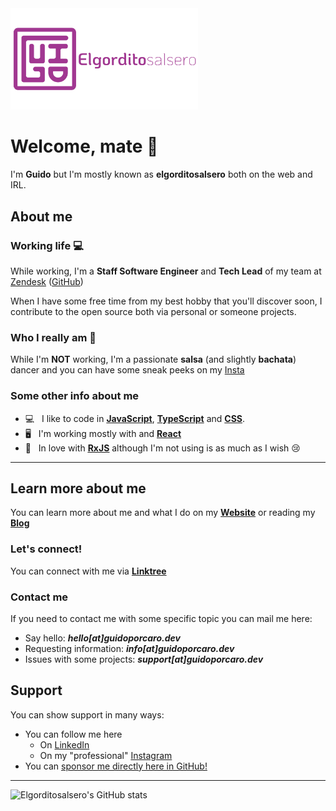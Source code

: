 <img alt="Guido Porcaro Logo" src="images/logo.svg" width="300" />

# Welcome, mate :purple_heart:

I'm **Guido** but I'm mostly known as **elgorditosalsero** both on the web and IRL.

## About me

### Working life :computer:

While working, I'm a **Staff Software Engineer** and **Tech Lead** of my team at <a href="https://www.linkedin.com/company/zendesk/mycompany/" target="_blank">Zendesk</a> (<a href="https://www.github.com/zendesk" target="_blank">GitHub</a>)

When I have some free time from my best hobby that you'll discover soon, I contribute to the open source both via personal or someone projects.

### Who I really am :man_dancing:

While I'm **NOT** working, I'm a passionate **salsa** (and slightly **bachata**) dancer and you can have some sneak peeks on my [Insta](https://www.instagram.com/elgorditosalsero)

### Some other info about me

- :computer: &nbsp; I like to code in <u><strong>JavaScript</strong></u>, <u><strong>TypeScript</strong></u> and <u><strong>CSS</strong></u>.
- :desktop_computer: &nbsp; I'm working mostly with and <a href="https://reactjs.org/"><u><strong>React</strong></u></a>
- :unicorn: &nbsp; In love with <a href="https://rxjs.dev/"><u><strong><span>Rx</span><span>JS</span></strong></u></a> although I'm not using is as much as I wish 😢

---

## Learn more about me

You can learn more about me and what I do on my <strong><a href="https://guidoporcaro.dev" target="_blank">Website</a></strong> or reading my <strong><a href="https://blog.guidoporcaro.dev" target="_blank">Blog</a></strong>

### Let's connect!

You can connect with me via <strong><a href="https://links.guidoporcaro.dev" target="_blank">Linktree</a></strong>

### Contact me

If you need to contact me with some specific topic you can mail me here:

- Say hello: **_hello[at]guidoporcaro.dev_**
- Requesting information: **_info[at]guidoporcaro.dev_**
- Issues with some projects: **_support[at]guidoporcaro.dev_**

## Support

You can show support in many ways:

- You can follow me here
    - On [LinkedIn](https://www.linkedin.com/in/guidoporcaro/)
    - On my "professional" [Instagram](https://www.instagram.com/guidoporcaro.dev)
- You can <a href="https://github.com/sponsors/elgorditosalsero">sponsor me directly here in GitHub!</a>

---

<img alt="Elgorditosalsero's GitHub stats" src="https://elgo-stats.vercel.app/api?username=elgorditosalsero&show_icons=true&theme=material-palenight&hide_border=true&border_radius=12&custom_title=elgorditosalsero's&nbsp;stats" />
